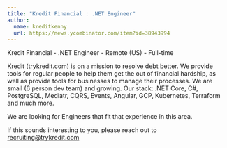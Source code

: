 ```yaml
---
title: "Kredit Financial : .NET Engineer"
author:
  name: kreditkenny
  url: https://news.ycombinator.com/item?id=38943994
---
```

Kredit Financial - .NET Engineer - Remote (US) - Full-time

Kredit (trykredit.com) is on a mission to resolve debt better. We provide tools for regular people to help them get the out of financial hardship, as well as provide tools for businesses to manage their processes. We are small (6 person dev team) and growing. Our stack: .NET Core, C#, PostgreSQL, Mediatr, CQRS, Events, Angular, GCP, Kubernetes, Terraform and much more.

We are looking for Engineers that fit that experience in this area.

If this sounds interesting to you, please reach out to recruiting@trykredit.com
